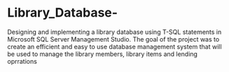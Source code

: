 # Library_Database-
Designing and implementing a library database using T-SQL statements in Microsoft SQL Server Management Studio. The goal of the project was to create an efficient and easy to use database management system that will be used to manage the library members, library items and lending oprrations
